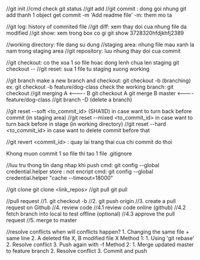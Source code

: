 //git init
//cmd check git status
//git add
//git commit : dong goi nhung git add thanh 1 object
get commit -m 'Add readme file'
-m: them mo ta

//git log: history of commited file
//git diff: xem thay doi cua nhung file da modified
//git show: xem trong box co gi 
git show 3728320hfdjkhfj2389

//working directory: file dang su dung
//staging area: nhung file mau xanh la nam trong staging area
//git repository: luu nhung thay doi cua commit

//git checkout: co the xoa 1 so file hoac dong lenh chua len staging
git checkout -- <filename>
//git reset: sua 1 file tu staging xuong working

//git branch
make a new branch and checkout: git checkout -b <branch> (branching)
ex: git checkout -b feature/dog-class
check the working branch: git checkout <branch>
//git merging
A <---- B
git checkout A
git merge B
master <---- feature/dog-class
//git branch -D <branch> (delete a branch)

//git reset --soft <to_commit_id> (SHA1ID)
in case want to turn back before commit (in staging area)
//git reset --mixed <to_commit_id>
in case want to turn back before in stage (in working directory)
//git reset --hard <to_commit_id>
in case want to delete commit before that

//git revert <commit_id> : quay lai trang thai cua chi commit do thoi

Khong muon commit 1 so file thi tao 1 file .gitignore

//luu tru thong tin dang nhap khi push 
cmd: git config --global credential.helper store : not encript
cmd: git config --global credential.helper "cache --timeout=18000"

//git clone
git clone <link_repos>
//git pull
git pull

//pull request
//1. git checkout -b <feature branch>
//2. git push origin <branch>
//3. create a pull request on Github 
//4. review code
	//4.1 review code online (github)
	//4.2 fetch branch into local to test offline (optional)
	//4.3 approve the pull request
//5. merge to master

//resolve conflicts
when will conflicts happen?
	1. Changing the same file + same line
	2. A deleted file X, B modified file X
Method 1:
	1. Using 'git rebase'
	2. Resolve conflict
	3. Push again with -f
Method 2:
	1. Merge updated master to feature branch
	2.	Resolve conflict
	3. Commit and push
